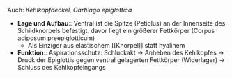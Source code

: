 Auch: *Kehlkopfdeckel, Cartilago epiglottica*
- **Lage und Aufbau**:: Ventral ist die Spitze (Petiolus) an der Innenseite des Schildknorpels befestigt, davor liegt ein größerer Fettkörper (Corpus adiposum preepiglotticum)
	- Als Einziger aus elastischem [[Knorpel]] statt hyalinem
- **Funktion**:: Aspirationsschutz: Schluckakt → Anheben des Kehlkopfes → Druck der Epiglottis gegen ventral gelagerten Fettkörper (Widerlager) → Schluss des Kehlkopfeingangs 